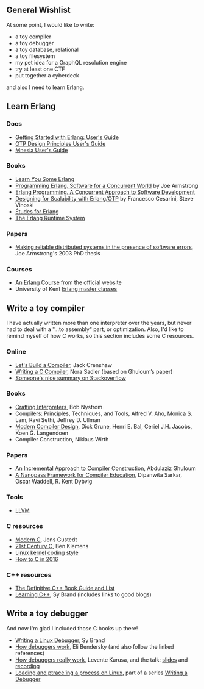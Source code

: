## General Wishlist

At some point, I would like to write:

- a toy compiler
- a toy debugger
- a toy database, relational
- a toy filesystem
- my pet idea for a GraphQL resolution engine
- try at least one CTF
- put together a cyberdeck 

and also I need to learn Erlang.

## Learn Erlang

### Docs

- [Getting Started with Erlang: User's Guide](http://erlang.org/doc/getting_started/users_guide.html)
- [OTP Design Principles User's Guide](http://erlang.org/doc/design_principles/users_guide.html)
- [Mnesia User's Guide](http://erlang.org/doc/apps/mnesia/users_guide.html)

### Books

- [Learn You Some Erlang](https://learnyousomeerlang.com/content)
- [Programming Erlang. Software for a Concurrent World](http://shop.oreilly.com/product/9781937785536.do) by Joe Armstrong
- [Erlang Programming. A Concurrent Approach to Software Development](http://shop.oreilly.com/product/9780596518189.do) 
- [Designing for Scalability with Erlang/OTP](http://shop.oreilly.com/product/0636920024149.do) by Francesco Cesarini, Steve Vinoski
- [Études for Erlang](https://github.com/oreillymedia/etudes-for-erlang)
- [The Erlang Runtime System](https://blog.stenmans.org/theBeamBook/)

### Papers

- [Making reliable distributed systems in the presence of software errors](https://erlang.org/download/armstrong_thesis_2003.pdf), Joe Armstrong's 2003 PhD thesis

### Courses

- [An Erlang Course](https://www.erlang.org/course) from the official website
- University of Kent [Erlang master classes](https://www.cs.kent.ac.uk/ErlangMasterClasses/)

## Write a toy compiler

I have actually written more than one interpreter over the years, but never had to deal with a "...to assembly" part, or optimization. Also, I'd like to remind myself of how C works, so this section includes some C resources.

### Online

- [Let's Build a Compiler](https://compilers.iecc.com/crenshaw/), Jack Crenshaw
- [Writing a C Compiler](https://norasandler.com/archive/), Nora Sadler (based on Ghuloum’s paper)
- [Someone's nice summary on Stackoverflow](https://softwareengineering.stackexchange.com/a/165558)

### Books

- [Crafting Interpreters](https://craftinginterpreters.com/), Bob Nystrom
- Compilers: Principles, Techniques, and Tools, Alfred V. Aho, Monica S. Lam, Ravi Sethi, Jeffrey D. Ullman
- [Modern Compiler Design](https://dickgrune.com/Books/MCD_2nd_Edition/), Dick Grune, Henri E. Bal, Ceriel J.H. Jacobs, Koen G. Langendoen
- Compiler Construction, Niklaus Wirth

### Papers

- [An Incremental Approach to Compiler Construction](http://scheme2006.cs.uchicago.edu/11-ghuloum.pdf), Abdulaziz Ghuloum
- [A Nanopass Framework for Compiler Education](https://www.semanticscholar.org/paper/A-Nanopass-Framework-for-Compiler-Education%E2%88%97-Sarkar-Waddell/ef63ccac82166f1062b05c79c00e8930c191307a), Dipanwita Sarkar, Oscar Waddell, R. Kent Dybvig

### Tools

- [LLVM](https://llvm.org)

### C resources

- [Modern C](https://modernc.gforge.inria.fr/), Jens Gustedt
- [21st Century C](http://shop.oreilly.com/product/0636920025108.do), Ben Klemens
- [Linux kernel coding style](https://www.kernel.org/doc/html/latest/process/coding-style.html)
- [How to C in 2016](https://matt.sh/howto-c)

### C++ resources

- [The Definitive C++ Book Guide and List](https://stackoverflow.com/questions/388242/the-definitive-c-book-guide-and-list)
- [Learning C++](https://blog.tartanllama.xyz/learning-cpp/), Sy Brand (includes links to good blogs)

## Write a toy debugger

And now I'm glad I included those C books up there!

- [Writing a Linux Debugger](https://blog.tartanllama.xyz/posts/), Sy Brand
- [How debuggers work](https://eli.thegreenplace.net/tag/debuggers), Eli Bendersky (and also follow the linked references)
- [How debuggers really work](https://github.com/levex/debugger-talk/blob/master/article_opensourcecom/article.md), Levente Kurusa, and the talk: [slides](https://github.com/levex/debugger-talk/tree/master/talk) and [recording](https://archive.org/details/lca2018-Lets_write_a_Debugger)
- [Loading and ptrace'ing a process on Linux](http://system.joekain.com/2015/06/08/debugger.html), part of a series [Writing a Debugger](http://system.joekain.com/debugger/)
